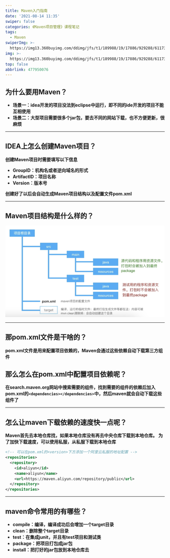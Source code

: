 ```yaml
---
title: Maven入门指南
date: '2021-08-14 11:35'
swiper: false
categories: 《Maven项目管理》课程笔记
tags:
  - Maven
swiperImg: >-
  https://img13.360buyimg.com/ddimg/jfs/t1/189988/19/17886/929288/61173a8eE22927680/ff1fd68f1eb8f510.png
img: >-
  https://img13.360buyimg.com/ddimg/jfs/t1/189988/19/17886/929288/61173a8eE22927680/ff1fd68f1eb8f510.png
top: false
abbrlink: 477950076
---
```


## 为什么要用Maven？
- **场景一：idea开发的项目没法到eclipse中运行，即不同的ide开发的项目不能互相使用**
- **场景二：大型项目需要很多个jar包，要去不同的网站下载，也不方便更新，很麻烦**

---

## IDEA上怎么创建Maven项目？
**创建Maven项目时需要填写以下信息**

- **GroupID：机构名或者逆向域名的形式**
- **ArtifactID：项目名称**
- **Version：版本号**

**创建好了以后会自动生成Maven项目结构以及配置文件pom.xml**

---

## Maven项目结构是什么样的？
![](/medias/Maven入门指南/0.png)

---

## 那pom.xml文件是干啥的？
**pom.xml文件是用来配置项目依赖的，Maven会通过这些依赖自动下载第三方组件**
## 那么怎么在pom.xml中配置项目依赖呢？
**在search.maven.org网站中搜索需要的组件，找到需要的组件的依赖后加入pom.xml的`<dependencies></dependencies>`中，然后maven就会自动下载这些组件了**

---

## 怎么让maven下载依赖的速度快一点呢？
**Maven首先去本地仓库找，如果本地仓库没有再去中央仓库下载到本地仓库。**
**为了加快下载速度，可以使用私服，从私服下载到本地仓库**
```xml
<!-- 可以在pom.xml的<version>下方添加一个阿里云私服的地址配置 -->
<repositories>
  <repository>
    <id>aliyun</id>
    <name>aliyun</name>
    <url>https://maven.aliyun.com/repository/public</url>
  </repository>
</repositories>
```

---

## maven命令常用的有哪些？

- **compile：编译，编译成功后会增加一个target目录**
- **clean：删除整个target目录**
- **test：在集成junit，并且有test项目和测试类**
- **package：把项目打包成jar包**
- **install：把打好的jar包放到本地仓库去**
